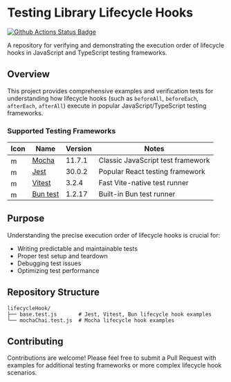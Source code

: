 # Testing Library Lifecycle Hooks

[![Github Actions Status Badge](https://github.com/kamuiroeru/testing-library-lifecycle-hooks/actions/workflows/run-all-scripts.yml/badge.svg)](https://github.com/kamuiroeru/testing-library-lifecycle-hooks/actions/workflows/run-all-scripts.yml)

A repository for verifying and demonstrating the execution order of lifecycle hooks in JavaScript and TypeScript testing frameworks.

## Overview

This project provides comprehensive examples and verification tests for understanding how lifecycle hooks (such as `beforeAll`, `beforeEach`, `afterEach`, `afterAll`) execute in popular JavaScript/TypeScript testing frameworks.

### Supported Testing Frameworks

| Icon | Name | Version | Notes |
|------|------|---------|-------|
| <img src="https://mochajs.org/images/mocha-logo.svg" alt="mocha logo" style="height: 1rem;" /> | [Mocha](https://mochajs.org/) | 11.7.1 | Classic JavaScript test framework |
| <img src="https://archive.jestjs.io/img/jest.svg" alt="mocha logo" style="height: 1rem;" /> | [Jest](https://jestjs.io/) | 30.0.2 | Popular React testing framework |
| <img src="https://vitest.dev/logo.svg" alt="mocha logo" style="height: 1rem;" /> | [Vitest](https://vitest.dev/) | 3.2.4 | Fast Vite-native test runner |
| <img src="https://bun.sh/logo.svg" alt="mocha logo" style="height: 1rem;" /> | [Bun test](https://bun.sh/docs/cli/test) | 1.2.17 | Built-in Bun test runner |

## Purpose

Understanding the precise execution order of lifecycle hooks is crucial for:
- Writing predictable and maintainable tests
- Proper test setup and teardown
- Debugging test issues
- Optimizing test performance

## Repository Structure

```
lifecycleHook/
├── base.test.js       # Jest, Vitest, Bun lifecycle hook examples
└── mochaChai.test.js  # Mocha lifecycle hook examples
```

## Contributing

Contributions are welcome! Please feel free to submit a Pull Request with examples for additional testing frameworks or more complex lifecycle hook scenarios.
